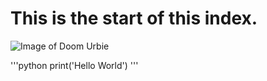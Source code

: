 # This is the start of this index.

![Image of Doom Urbie](https://www.google.com/url?sa=i&url=https%3A%2F%2Fastray3.bigcartel.com%2Fproduct%2Fthe-urbie-pack&psig=AOvVaw13OUf5z2w8zVH2IO_MZrlw&ust=1748636802139000&source=images&cd=vfe&opi=89978449&ved=0CBQQjRxqFwoTCLiDrO_ByY0DFQAAAAAdAAAAABAE)

'''python
print('Hello World')
'''
